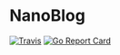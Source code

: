 # NanoBlog
[![Travis](https://travis-ci.org/wolpear/NanoBlog.svg?branch=master)](https://travis-ci.org/wolpear/NanoBlog)
[![Go Report Card](https://goreportcard.com/badge/github.com/wolpear/NanoBlog)](https://goreportcard.com/report/github.com/wolpear/NanoBlog)